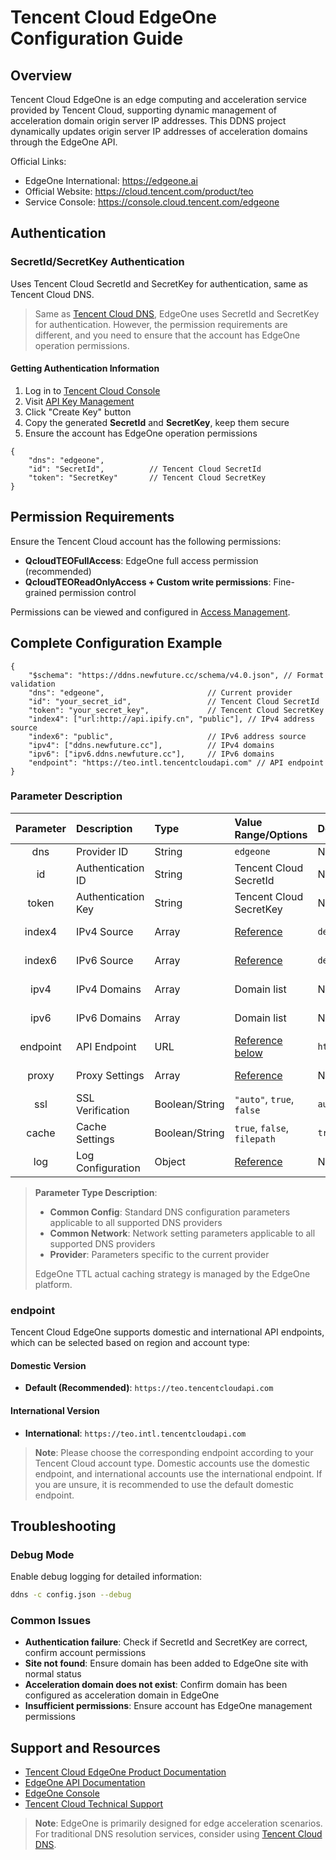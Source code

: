 # Tencent Cloud EdgeOne Configuration Guide

## Overview

Tencent Cloud EdgeOne is an edge computing and acceleration service provided by Tencent Cloud, supporting dynamic management of acceleration domain origin server IP addresses. This DDNS project dynamically updates origin server IP addresses of acceleration domains through the EdgeOne API.

Official Links:

- EdgeOne International: <https://edgeone.ai>
- Official Website: <https://cloud.tencent.com/product/teo>
- Service Console: <https://console.cloud.tencent.com/edgeone>

## Authentication

### SecretId/SecretKey Authentication

Uses Tencent Cloud SecretId and SecretKey for authentication, same as Tencent Cloud DNS.

> Same as [Tencent Cloud DNS](tencentcloud.en.md), EdgeOne uses SecretId and SecretKey for authentication. However, the permission requirements are different, and you need to ensure that the account has EdgeOne operation permissions.

#### Getting Authentication Information

1. Log in to [Tencent Cloud Console](https://console.cloud.tencent.com/)
2. Visit [API Key Management](https://console.cloud.tencent.com/cam/capi)
3. Click "Create Key" button
4. Copy the generated **SecretId** and **SecretKey**, keep them secure
5. Ensure the account has EdgeOne operation permissions

```jsonc
{
    "dns": "edgeone",
    "id": "SecretId",          // Tencent Cloud SecretId
    "token": "SecretKey"       // Tencent Cloud SecretKey
}
```

## Permission Requirements

Ensure the Tencent Cloud account has the following permissions:

- **QcloudTEOFullAccess**: EdgeOne full access permission (recommended)
- **QcloudTEOReadOnlyAccess + Custom write permissions**: Fine-grained permission control

Permissions can be viewed and configured in [Access Management](https://console.cloud.tencent.com/cam/policy).

## Complete Configuration Example

```jsonc
{
    "$schema": "https://ddns.newfuture.cc/schema/v4.0.json", // Format validation
    "dns": "edgeone",                       // Current provider
    "id": "your_secret_id",                 // Tencent Cloud SecretId
    "token": "your_secret_key",             // Tencent Cloud SecretKey
    "index4": ["url:http://api.ipify.cn", "public"], // IPv4 address source
    "index6": "public",                     // IPv6 address source
    "ipv4": ["ddns.newfuture.cc"],          // IPv4 domains
    "ipv6": ["ipv6.ddns.newfuture.cc"],     // IPv6 domains
    "endpoint": "https://teo.intl.tencentcloudapi.com" // API endpoint
}
```

### Parameter Description

| Parameter | Description       | Type           | Value Range/Options                    | Default   | Parameter Type |
| :-------: | :---------------- | :------------- | :------------------------------------- | :-------- | :------------- |
| dns       | Provider ID       | String         | `edgeone`                              | None      | Provider       |
| id        | Authentication ID | String         | Tencent Cloud SecretId                 | None      | Provider       |
| token     | Authentication Key| String         | Tencent Cloud SecretKey                | None      | Provider       |
| index4    | IPv4 Source       | Array          | [Reference](../config/json.en.md#ipv4-ipv6)  | `default` | Common Config  |
| index6    | IPv6 Source       | Array          | [Reference](../config/json.en.md#ipv4-ipv6)  | `default` | Common Config  |
| ipv4      | IPv4 Domains      | Array          | Domain list                            | None      | Common Config  |
| ipv6      | IPv6 Domains      | Array          | Domain list                            | None      | Common Config  |
| endpoint  | API Endpoint      | URL            | [Reference below](#endpoint)           | `https://teo.tencentcloudapi.com` | Provider  |
| proxy     | Proxy Settings    | Array          | [Reference](../config/json.en.md#proxy)       | None      | Common Network |
| ssl       | SSL Verification  | Boolean/String | `"auto"`, `true`, `false`              | `auto`    | Common Network |
| cache     | Cache Settings    | Boolean/String | `true`, `false`, `filepath`            | `true`    | Common Config  |
| log       | Log Configuration | Object         | [Reference](../config/json.en.md#log)        | None      | Common Config  |

> **Parameter Type Description**:  
>
> - **Common Config**: Standard DNS configuration parameters applicable to all supported DNS providers  
> - **Common Network**: Network setting parameters applicable to all supported DNS providers  
> - **Provider**: Parameters specific to the current provider
>
> EdgeOne TTL actual caching strategy is managed by the EdgeOne platform.

### endpoint

Tencent Cloud EdgeOne supports domestic and international API endpoints, which can be selected based on region and account type:

#### Domestic Version

- **Default (Recommended)**: `https://teo.tencentcloudapi.com`

#### International Version

- **International**: `https://teo.intl.tencentcloudapi.com`

> **Note**: Please choose the corresponding endpoint according to your Tencent Cloud account type. Domestic accounts use the domestic endpoint, and international accounts use the international endpoint. If you are unsure, it is recommended to use the default domestic endpoint.

## Troubleshooting

### Debug Mode

Enable debug logging for detailed information:

```sh
ddns -c config.json --debug
```

### Common Issues

- **Authentication failure**: Check if SecretId and SecretKey are correct, confirm account permissions
- **Site not found**: Ensure domain has been added to EdgeOne site with normal status
- **Acceleration domain does not exist**: Confirm domain has been configured as acceleration domain in EdgeOne
- **Insufficient permissions**: Ensure account has EdgeOne management permissions

## Support and Resources

- [Tencent Cloud EdgeOne Product Documentation](https://cloud.tencent.com/document/product/1552)
- [EdgeOne API Documentation](https://cloud.tencent.com/document/api/1552)
- [EdgeOne Console](https://console.cloud.tencent.com/edgeone)
- [Tencent Cloud Technical Support](https://cloud.tencent.com/document/product/282)

> **Note**: EdgeOne is primarily designed for edge acceleration scenarios. For traditional DNS resolution services, consider using [Tencent Cloud DNS](./tencentcloud.en.md).
